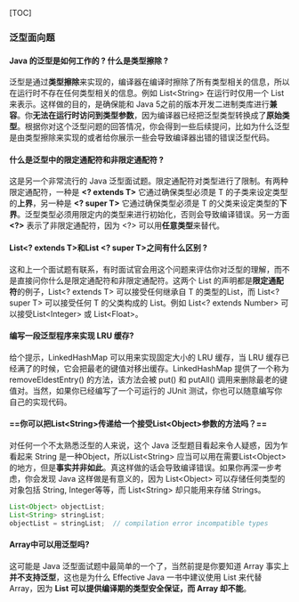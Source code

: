 [TOC]



### 泛型面向题

#### Java 的泛型是如何工作的 ? 什么是类型擦除 ?

泛型是通过**类型擦除**来实现的，编译器在编译时擦除了所有类型相关的信息，所以在运行时不存在任何类型相关的信息。例如 List\<String> 在运行时仅用一个 List 来表示。这样做的目的，是确保能和 Java 5之前的版本开发二进制类库进行**兼容**。你**无法在运行时访问到类型参数**，因为编译器已经把泛型类型转换成了**原始类型**。根据你对这个泛型问题的回答情况，你会得到一些后续提问，比如为什么泛型是由类型擦除来实现的或者给你展示一些会导致编译器出错的错误泛型代码。



#### 什么是泛型中的限定通配符和非限定通配符 ?

这是另一个非常流行的 Java 泛型面试题。限定通配符对类型进行了限制。有两种限定通配符，一种是 **\<? extends T>** 它通过确保类型必须是 T 的子类来设定类型的**上界**，另一种是 **\<? super T>** 它通过确保类型必须是 T 的父类来设定类型的**下界**。泛型类型必须用限定内的类型来进行初始化，否则会导致编译错误。另一方面 **\<?>** 表示了非限定通配符，因为 <?> 可以用**任意类型**来替代。



####  List<? extends T>和List <? super T>之间有什么区别 ?

这和上一个面试题有联系，有时面试官会用这个问题来评估你对泛型的理解，而不是直接问你什么是限定通配符和非限定通配符。这两个 List 的声明都是**限定通配符**的例子，List<? extends T> 可以接受任何继承自 T 的类型的List，而 List<? super T> 可以接受任何 T 的父类构成的 List。例如 List<? extends Number> 可以接受List\<Integer> 或 List\<Float>。



#### 编写一段泛型程序来实现 LRU 缓存?

给个提示，LinkedHashMap 可以用来实现固定大小的 LRU 缓存，当 LRU 缓存已经满了的时候，它会把最老的键值对移出缓存。LinkedHashMap 提供了一个称为 removeEldestEntry() 的方法，该方法会被 put() 和 putAll() 调用来删除最老的键值对。当然，如果你已经编写了一个可运行的 JUnit 测试，你也可以随意编写你自己的实现代码。



#### ==你可以把List\<String>传递给一个接受List\<Object>参数的方法吗？==

对任何一个不太熟悉泛型的人来说，这个 Java 泛型题目看起来令人疑惑，因为乍看起来 String 是一种Object，所以List\<String> 应当可以用在需要List\<Object>的地方，但是**事实并非如此**。真这样做的话会导致编译错误。如果你再深一步考虑，你会发现 Java 这样做是有意义的，因为 List\<Object> 可以存储任何类型的对象包括 String, Integer等等，而 List\<String> 却只能用来存储 Strings。　

```java
List<Object> objectList;
List<String> stringList;
objectList = stringList;  // compilation error incompatible types
```



#### Array中可以用泛型吗?

这可能是 Java 泛型面试题中最简单的一个了，当然前提是你要知道 Array 事实上**并不支持泛型**，这也是为什么 Effective Java 一书中建议使用 List 来代替 Array，因为 **List 可以提供编译期的类型安全保证，而 Array 却不能**。











